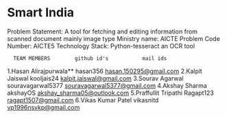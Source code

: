 # Smart India
Problem Statement:  A tool for fetching and editing information from scanned document mainly image type
Ministry name:  AICTE
Problem Code Number:  AICTE5
Technology Stack: Python-tesseract an OCR tool
  
      TEAM MEMBERS        github id's           mail ids
1.Hasan Alirajpurwala**     hasan356            hasan.150295@gmail.com
2.Kalpit Jaiswal          kooljais24            kalpit.jaiswal@gmail.com
3.Sourav Agarwal          souravagarwal5377     souravagarwal5377@gmail.com
4.Akshay Sharma           akshayOS              akshay_sharma05@outlook.com
5.Praffullit Tripathi     Ragapt123             ragapt1507@gmail.com
6.Vikas Kumar Patel       vikasnitd             vp1996nsvkp@gmail.com
